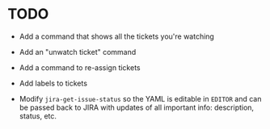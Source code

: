 # TODO

+ Add a command that shows all the tickets you're watching

+ Add an "unwatch ticket" command

+ Add a command to re-assign tickets

+ Add labels to tickets

+ Modify `jira-get-issue-status` so the YAML is editable in `EDITOR`
  and can be passed back to JIRA with updates of all important info:
  description, status, etc.
